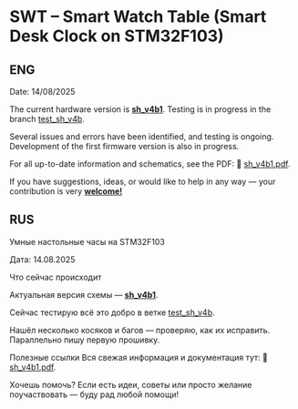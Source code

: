 # SWT – Smart Watch Table (Smart Desk Clock on STM32F103)

## ENG

Date: 14/08/2025

The current hardware version is **[sh_v4b1](https://github.com/Ch-Tima/SWT_DeskClock/blob/test_sh_v4b/sh_v4b1.pdf)**.
Testing is in progress in the branch [test_sh_v4b](https://github.com/Ch-Tima/SWT_DeskClock/tree/test_sh_v4b).

Several issues and errors have been identified, and testing is ongoing. Development of the first firmware version is also in progress.

For all up-to-date information and schematics, see the PDF:
📄 [sh_v4b1.pdf](https://github.com/Ch-Tima/SWT_DeskClock/blob/test_sh_v4b/sh_v4b1.pdf).

If you have suggestions, ideas, or would like to help in any way — your contribution is very **[welcome!](https://github.com/Ch-Tima/SWT_DeskClock/issues)**

## RUS

Умные настольные часы на STM32F103

Дата: 14.08.2025

Что сейчас происходит

Актуальная версия схемы — **[sh_v4b1](https://github.com/Ch-Tima/SWT_DeskClock/blob/test_sh_v4b/sh_v4b1.pdf)**.

Сейчас тестирую всё это добро в ветке [test_sh_v4b](https://github.com/Ch-Tima/SWT_DeskClock/tree/test_sh_v4b).

Нашёл несколько косяков и багов — проверяю, как их исправить.
Параллельно пишу первую прошивку.

Полезные ссылки
Вся свежая информация и документация тут:
📄 [sh_v4b1.pdf](https://github.com/Ch-Tima/SWT_DeskClock/blob/test_sh_v4b/sh_v4b1.pdf).

Хочешь помочь?
Если есть идеи, советы или просто желание поучаствовать — буду рад любой помощи!
